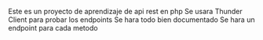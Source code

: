 Este es un proyecto de aprendizaje de api rest en php
Se usara Thunder Client para probar los endpoints
Se hara todo bien documentado
Se hara un endpoint para cada metodo